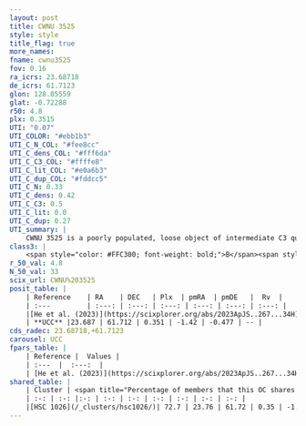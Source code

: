 ```yaml
---
layout: post
title: CWNU 3525
style: style
title_flag: true
more_names: 
fname: cwnu3525
fov: 0.16
ra_icrs: 23.68718
de_icrs: 61.7123
glon: 128.05559
glat: -0.72288
r50: 4.8
plx: 0.3515
UTI: "0.07"
UTI_COLOR: "#ebb1b3"
UTI_C_N_COL: "#fee8cc"
UTI_C_dens_COL: "#fff6da"
UTI_C_C3_COL: "#ffffe8"
UTI_C_lit_COL: "#e0a6b3"
UTI_C_dup_COL: "#fddcc5"
UTI_C_N: 0.33
UTI_C_dens: 0.42
UTI_C_C3: 0.5
UTI_C_lit: 0.0
UTI_C_dup: 0.27
UTI_summary: |
    CWNU 3525 is a poorly populated, loose object of intermediate C3 quality. It was recently reported in the literature.<br><br><span style="color: #99180f; font-weight: bold;">Warning: </span>This is possibly a duplicated object, which shares a significant percentage of members with at least one previously reported entry.
class3: |
    <span style="color: #FFC300; font-weight: bold;">B</span><span style="color: #FFC300; font-weight: bold;">B</span>
r_50_val: 4.8
N_50_val: 33
scix_url: CWNU%203525
posit_table: |
    | Reference    | RA    | DEC   | Plx  | pmRA  | pmDE   |  Rv  |
    | :---         | :---: | :---: | :---: | :---: | :---: | :---: |
    |[He et al. (2023)](https://scixplorer.org/abs/2023ApJS..267...34H) | 23.687 | 61.72 | 0.337 | -1.42 | -0.468 | -- |
    | **UCC** |23.687 | 61.712 | 0.351 | -1.42 | -0.477 | -- | 
cds_radec: 23.68718,+61.7123
carousel: UCC
fpars_table: |
    | Reference |  Values |
    | :---  |  :---:  |
    | [He et al. (2023)](https://scixplorer.org/abs/2023ApJS..267...34H) | `A0=2.75, m-M=12.05, logA=7.5` |
shared_table: |
    | Cluster | <span title="Percentage of members that this OC shares with the ones listed">%</span>   | RA   | DEC   | Plx   | pmRA  | pmDE  | Rv | UTI |
    | :-: | :-: |:-: | :-: | :-: | :-: | :-: | :-: | :-: |
    |[HSC 1026](/_clusters/hsc1026/)| 72.7 | 23.76 | 61.72 | 0.35 | -1.42 | -0.48 | -- |0.42 |
---
```

